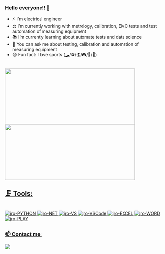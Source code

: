 ### Hello everyone!! 👋

- ⚡ I'm  electrical engineer
- ⚖️ I’m currently working with metrology, calibration, EMC tests and test automation of measuring equipment
- 📚 I’m currently learning about automate tests and data science
- 💬 You can ask me about testing, calibration and automation of measuring equipment
- 😄 Fun fact: I love sports (🛹/⚽/🏄/🎮/🏈/🏀)


##


<div align="left">
  <a href="https://github.com/jrocarlos">
  <img height="180em" width="420" src="https://github-readme-stats.vercel.app/api?username=jrocarlos&show_icons=true&theme=dark&include_all_commits=true&count_private=true">
  <img height="180em" width="420" src="https://github-readme-stats.vercel.app/api/top-langs/?username=jrocarlos&layout=compact&langs_count=7&theme=dark">
</div>

  
  ##
 ## 🗜️ Tools:
  
<div style="display: inline_block"><br>
  <img align="center" alt="jro-PYTHON" src="https://img.shields.io/badge/Python-14354C?style=for-the-badge&logo=python&logoColor=white">
  <img align="center" alt="jro-NET" src="https://img.shields.io/badge/.NET-5C2D91?style=for-the-badge&logo=.net&logoColor=white">
  <img align="center" alt="jro-VS" src="https://img.shields.io/badge/Visual_Studio-5C2D91?style=for-the-badge&logo=visual%20studio&logoColor=white">
  <img align="center" alt="jro-VSCode" src="https://img.shields.io/badge/Visual_Studio_Code-0078D4?style=for-the-badge&logo=visual%20studio%20code&logoColor=white">
  <img align="center" alt="jro-EXCEL" src="https://img.shields.io/badge/Microsoft_Excel-217346?style=for-the-badge&logo=microsoft-excel&logoColor=white"> 
  <img align="center" alt="jro-WORD" src="https://img.shields.io/badge/Microsoft_Word-2B579A?style=for-the-badge&logo=microsoft-word&logoColor=white">
  <img align="center" alt="jro-PLAY" src="https://img.shields.io/badge/PlayStation-003791?style=for-the-badge&logo=playstation&logoColor=white">
</div>

  
  ##
  ### 📫 Contact me:
  
  <div>
    <a href="https://www.linkedin.com/in/carlos-j%C3%BAnior-799590105/" target="_blank"><img src="https://img.shields.io/badge/LinkedIn-0077B5?style=for-the-badge&logo=linkedin&logoColor=white" target="_blank"></a>
  </div>
